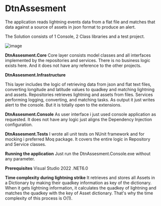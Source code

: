 # DtnAssesment
The application reads lightning events data from a flat file and matches that data against a source of assets in json format to produce an alert.

The Solution consists of 1 Console, 2 Class libraries and a test project.

![image](https://user-images.githubusercontent.com/8957790/154078089-029c292e-8773-41ed-a6a6-191461b0e5df.png)

**DtnAssesment.Core**
Core layer consists model classes and all interfaces implemented by the repositories and services. 
There is no business logic exists here. And it does not have any reference to the other projects.

**DtnAssesment.Infrastructure**

This layer includes the logic of retrieving data from json and flat text files, converting longitude and latitude values to quadkey and matching lightning and assets.
Repositories retrieves lightning and assets from files. Services performing logging, converting, and matching tasks.
As output it just writes alert to the console. But it is totally open to the extensions.

**DtnAssesment.Console**
As user interface i just used console application as requested. It does not have any logic just aligns the Dependency Injection configuration.

**DtnAssesment.Tests**
I wrote all unit tests on NUnit framework and for mocking i preferred Moq package. 
It covers the entire logic in Repository and Service classes.


**Running the application**
Just run the DtnAssesment.Console.exe without any parameter. 

**Prerequisites**
Visual Studio 2022
.NET6.0

**Time complexity during lightning strike**
It retrieves and stores all Assets in a Dictionary by making their quadkey information as key of the dictionary. 
When it gets lightning information, it calculates the quadkey of lightning and matches the quadkey with the key of Asset dictionary. 
That's why the time complexity of this process is O(1).
